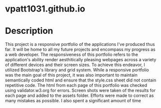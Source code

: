 # vpatt1031.github.io
# Description
This project is a responsive portfolio of the applications I've produced thus far. It will be home to all my future projects and encompass my progress as a web developer. The responsiveness of this portfolio refers to the application's ability render aesthitically pleasing webpages across a variety of different devices and their screen sizes. To achieve this endeavor, I utilized Bootstrap's library and grid system. While a responsive portfolio was the main goal of this project, it was also important to maintain semantically coded html and ensure that the style.css sheet did not contain repetitive code. The html from each page of this portfolio was checked using validator.w3.org for errors. Screen shots were taken of the results for each page and added to the assets folder. Efforts were made to correct as many mistakes as possible. I also spent a significant amount of time 
